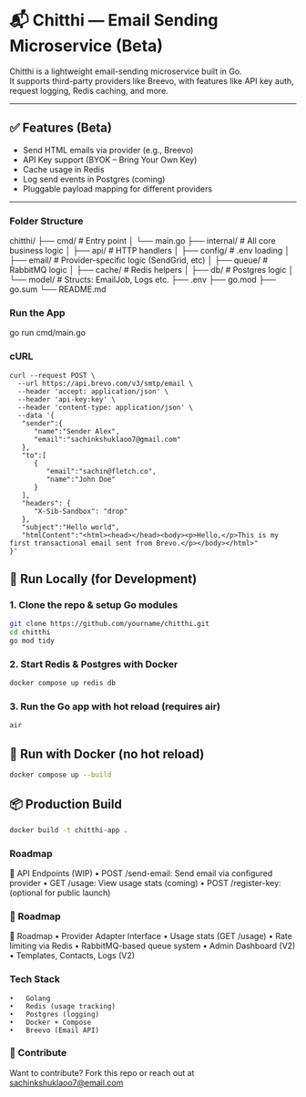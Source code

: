 # 📬 Chitthi — Email Sending Microservice (Beta)

Chitthi is a lightweight email-sending microservice built in Go.  
It supports third-party providers like Breevo, with features like API key auth, request logging, Redis caching, and more.

---

## ✅ Features (Beta)

-   Send HTML emails via provider (e.g., Breevo)
-   API Key support (BYOK – Bring Your Own Key)
-   Cache usage in Redis
-   Log send events in Postgres (coming)
-   Pluggable payload mapping for different providers

---

### Folder Structure

chitthi/
├── cmd/ # Entry point
│ └── main.go
├── internal/ # All core business logic
│ ├── api/ # HTTP handlers
│ ├── config/ # .env loading
│ ├── email/ # Provider-specific logic (SendGrid, etc)
│ ├── queue/ # RabbitMQ logic
│ ├── cache/ # Redis helpers
│ ├── db/ # Postgres logic
│ └── model/ # Structs: EmailJob, Logs etc.
├── .env
├── go.mod
├── go.sum
└── README.md

### Run the App

go run cmd/main.go

### cURL

```
curl --request POST \
  --url https://api.brevo.com/v3/smtp/email \
  --header 'accept: application/json' \
  --header 'api-key:key' \
  --header 'content-type: application/json' \
  --data '{
   "sender":{
      "name":"Sender Alex",
      "email":"sachinkshuklaoo7@gmail.com"
   },
   "to":[
      {
         "email":"sachin@fletch.co",
         "name":"John Doe"
      }
   ],
   "headers": {
      "X-Sib-Sandbox": "drop"
   },
   "subject":"Hello world",
   "htmlContent":"<html><head></head><body><p>Hello,</p>This is my first transactional email sent from Brevo.</p></body></html>"
}'
```

## 🚀 Run Locally (for Development)

### 1. Clone the repo & setup Go modules

```bash
git clone https://github.com/yourname/chitthi.git
cd chitthi
go mod tidy
```

### 2. Start Redis & Postgres with Docker

```bash
docker compose up redis db
```

### 3. Run the Go app with hot reload (requires air)

```bash
air
```

## 🐳 Run with Docker (no hot reload)

```bash
docker compose up --build
```

## 📦 Production Build

```bash
docker build -t chitthi-app .
```

### Roadmap

🔌 API Endpoints (WIP)
• POST /send-email: Send email via configured provider
• GET /usage: View usage stats (coming)
• POST /register-key: (optional for public launch)

### 👀 Roadmap

👀 Roadmap
• Provider Adapter Interface
• Usage stats (GET /usage)
• Rate limiting via Redis
• RabbitMQ-based queue system
• Admin Dashboard (V2)
• Templates, Contacts, Logs (V2)

### Tech Stack

    •	Golang
    •	Redis (usage tracking)
    •	Postgres (logging)
    •	Docker + Compose
    •	Breevo (Email API)

### 👋 Contribute

Want to contribute? Fork this repo or reach out at sachinkshuklaoo7@email.com

